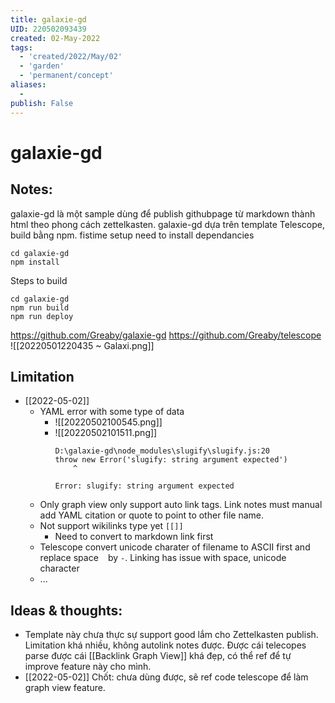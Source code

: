```yaml
---
title: galaxie-gd
UID: 220502093439
created: 02-May-2022
tags:
  - 'created/2022/May/02'
  - 'garden'
  - 'permanent/concept'
aliases:
  - 
publish: False
---
```

# galaxie-gd

## Notes:

galaxie-gd là một sample dùng để publish githubpage từ markdown thành html theo phong cách zettelkasten.
galaxie-gd dựa trên template Telescope, build bằng npm.
fistime setup need to install dependancies
```
cd galaxie-gd
npm install
```

Steps to build
```
cd galaxie-gd
npm run build
npm run deploy
```

https://github.com/Greaby/galaxie-gd
https://github.com/Greaby/telescope
![[20220501220435 ~ Galaxi.png]]

## Limitation
- [[2022-05-02]]
	- YAML error with some type of data
		- ![[20220502100545.png]]
		- ![[20220502101511.png]]
			```
			D:\galaxie-gd\node_modules\slugify\slugify.js:20
		  throw new Error('slugify: string argument expected')
				^
	
			Error: slugify: string argument expected
			```
	- Only graph view only support auto link tags. Link notes must manual add YAML citation or quote to point to other file name.
	- Not support wikilinks type yet `[[]]`
		- Need to convert to markdown link first
	- Telescope convert unicode charater of filename to ASCII first and replace space ` ` by `-`. Linking has issue with space, unicode character
	- ...

## Ideas & thoughts:
- Template này chưa thực sự support good lắm cho Zettelkasten publish. Limitation khá nhiều, không autolink notes được. Được cái telecopes parse được cái [[Backlink Graph View]] khá đẹp, có thể ref để tự improve feature này cho mình.
- [[2022-05-02]] Chốt: chưa dùng được, sẽ ref code telescope để làm graph view feature.

